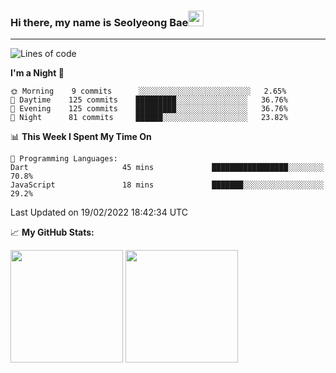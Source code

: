 ### Hi there, my name is Seolyeong Bae<img src="https://user-images.githubusercontent.com/80435616/151690320-5f13ba50-5d87-43d4-b254-939addcd0bdb.gif" width="25px">

---


<!--START_SECTION:waka-->
![Lines of code](https://img.shields.io/badge/From%20Hello%20World%20I%27ve%20Written-37%20Thousand%20lines%20of%20code-blue)

**I'm a Night 🦉** 

```text
🌞 Morning    9 commits      ░░░░░░░░░░░░░░░░░░░░░░░░░   2.65% 
🌆 Daytime    125 commits    █████████░░░░░░░░░░░░░░░░   36.76% 
🌃 Evening    125 commits    █████████░░░░░░░░░░░░░░░░   36.76% 
🌙 Night      81 commits     ██████░░░░░░░░░░░░░░░░░░░   23.82%

```


📊 **This Week I Spent My Time On** 

```text
💬 Programming Languages: 
Dart                     45 mins             █████████████████░░░░░░░░   70.8% 
JavaScript               18 mins             ███████░░░░░░░░░░░░░░░░░░   29.2%

```


 Last Updated on 19/02/2022 18:42:34 UTC
<!--END_SECTION:waka-->


📈 **My GitHub Stats:**

<p>
  <img height="180em" src="https://github-readme-stats.vercel.app/api?username=pell13&show_icons=true&hide_border=true&&count_private=true&include_all_commits=true" />
  <img height="180em" src="https://github-readme-stats.vercel.app/api/top-langs/?username=pell13&exclude_repo=KNN-Image-Classification&show_icons=true&hide_border=true&layout=compact&langs_count=8"/>
</p>
